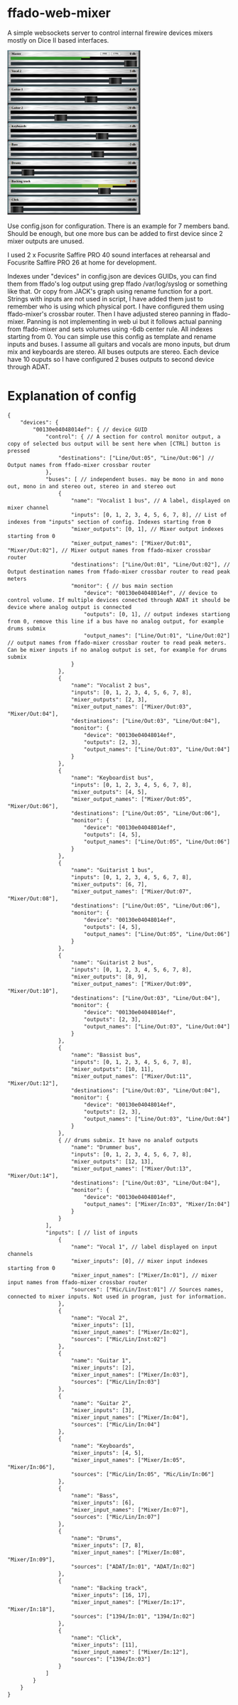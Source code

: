 # ffado-web-mixer
A simple websockets server to control internal firewire devices mixers mostly on Dice II based interfaces.

<img src="https://raw.githubusercontent.com/rusk911/ffado-web-mixer/master/img/screenshot.gif" alt="Screenshot" width="300">

Use config.json for configuration. There is an example for 7 members band. Should be enough, but one more bus can be added to first device since 2 mixer outputs are unused.

I used 2 x Focusrite Saffire PRO 40 sound interfaces at rehearsal and Focusrite Saffire PRO 26 at home for development.

Indexes under "devices" in config.json are devices GUIDs, you can find them from ffado's log output using grep ffado /var/log/syslog or something like that. Or copy from JACK's graph using rename function for a port.
Strings with inputs are not used in script, I have added them just to remember who is using which physical port. I have configured them using ffado-mixer's crossbar router. Then I have adjusted stereo panning in ffado-mixer. Panning is not implementing in web ui but it follows actual panning from ffado-mixer and sets volumes using -6db center rule. All indexes starting from 0. You can simple use this config as template and rename inputs and buses. I assume all guitars and vocals are mono inputs, but drum mix and keyboards are stereo. All buses outputs are stereo. Each device have 10 ouputs so I have configured 2 buses outputs to second device through ADAT.

# Explanation of config

```
{
    "devices": {
        "00130e04048014ef": { // device GUID
            "control": { // A section for control monitor output, a copy of selected bus output will be sent here when [CTRL] button is pressed
                "destinations": ["Line/Out:05", "Line/Out:06"] // Output names from ffado-mixer crossbar router
            },
            "buses": [ // independent buses. may be mono in and mono out, mono in and stereo out, stereo in and stereo out
                {
                    "name": "Vocalist 1 bus", // A label, displayed on mixer channel
                    "inputs": [0, 1, 2, 3, 4, 5, 6, 7, 8], // List of indexes from "inputs" section of config. Indexes starting from 0
                    "mixer_outputs": [0, 1], // Mixer output indexes starting from 0
                    "mixer_output_names": ["Mixer/Out:01", "Mixer/Out:02"], // Mixer output names from ffado-mixer crossbar router
                    "destinations": ["Line/Out:01", "Line/Out:02"], // Output destination names from ffado-mixer crossbar router to read peak meters
                    "monitor": { // bus main section
                        "device": "00130e04048014ef", // device to control volume. If multiple devices conected through ADAT it should be device where analog output is connected
                        "outputs": [0, 1], // output indexes startiong from 0, remove this line if a bus have no analog output, for example drums submix
                        "output_names": ["Line/Out:01", "Line/Out:02"] // output names from ffado-mixer crossbar router to read peak meters. Can be mixer inputs if no analog output is set, for example for drums submix
                    }
                },
                {
                    "name": "Vocalist 2 bus",
                    "inputs": [0, 1, 2, 3, 4, 5, 6, 7, 8],
                    "mixer_outputs": [2, 3],
                    "mixer_output_names": ["Mixer/Out:03", "Mixer/Out:04"],
                    "destinations": ["Line/Out:03", "Line/Out:04"],
                    "monitor": {
                        "device": "00130e04048014ef",
                        "outputs": [2, 3],
                        "output_names": ["Line/Out:03", "Line/Out:04"]
                    }
                },
                {
                    "name": "Keyboardist bus",
                    "inputs": [0, 1, 2, 3, 4, 5, 6, 7, 8],
                    "mixer_outputs": [4, 5],
                    "mixer_output_names": ["Mixer/Out:05", "Mixer/Out:06"],
                    "destinations": ["Line/Out:05", "Line/Out:06"],
                    "monitor": {
                        "device": "00130e04048014ef",
                        "outputs": [4, 5],
                        "output_names": ["Line/Out:05", "Line/Out:06"]
                    }
                },
                {
                    "name": "Guitarist 1 bus",
                    "inputs": [0, 1, 2, 3, 4, 5, 6, 7, 8],
                    "mixer_outputs": [6, 7],
                    "mixer_output_names": ["Mixer/Out:07", "Mixer/Out:08"],
                    "destinations": ["Line/Out:05", "Line/Out:06"],
                    "monitor": {
                        "device": "00130e04048014ef",
                        "outputs": [4, 5],
                        "output_names": ["Line/Out:05", "Line/Out:06"]
                    }
                },
                {
                    "name": "Guitarist 2 bus",
                    "inputs": [0, 1, 2, 3, 4, 5, 6, 7, 8],
                    "mixer_outputs": [8, 9],
                    "mixer_output_names": ["Mixer/Out:09", "Mixer/Out:10"],
                    "destinations": ["Line/Out:03", "Line/Out:04"],
                    "monitor": {
                        "device": "00130e04048014ef",
                        "outputs": [2, 3],
                        "output_names": ["Line/Out:03", "Line/Out:04"]
                    }
                },
                {
                    "name": "Bassist bus",
                    "inputs": [0, 1, 2, 3, 4, 5, 6, 7, 8],
                    "mixer_outputs": [10, 11],
                    "mixer_output_names": ["Mixer/Out:11", "Mixer/Out:12"],
                    "destinations": ["Line/Out:03", "Line/Out:04"],
                    "monitor": {
                        "device": "00130e04048014ef",
                        "outputs": [2, 3],
                        "output_names": ["Line/Out:03", "Line/Out:04"]
                    }
                },
                { // drums submix. It have no analof outputs
                    "name": "Drummer bus",
                    "inputs": [0, 1, 2, 3, 4, 5, 6, 7, 8],
                    "mixer_outputs": [12, 13],
                    "mixer_output_names": ["Mixer/Out:13", "Mixer/Out:14"],
                    "destinations": ["Line/Out:03", "Line/Out:04"],
                    "monitor": {
                        "device": "00130e04048014ef",
                        "output_names": ["Mixer/In:03", "Mixer/In:04"]
                    }
                }
            ],
            "inputs": [ // list of inputs
                {
                    "name": "Vocal 1", // label displayed on input channels
                    "mixer_inputs": [0], // mixer input indexes starting from 0
                    "mixer_input_names": ["Mixer/In:01"], // mixer input names from ffado-mixer crossbar router
                    "sources": ["Mic/Lin/Inst:01"] // Sources names, connected to mixer inputs. Not used in program, just for information.
                },
                {
                    "name": "Vocal 2",
                    "mixer_inputs": [1],
                    "mixer_input_names": ["Mixer/In:02"],
                    "sources": ["Mic/Lin/Inst:02"]
                },
                {
                    "name": "Guitar 1",
                    "mixer_inputs": [2],
                    "mixer_input_names": ["Mixer/In:03"],
                    "sources": ["Mic/Lin/In:03"]
                },
                {
                    "name": "Guitar 2",
                    "mixer_inputs": [3],
                    "mixer_input_names": ["Mixer/In:04"],
                    "sources": ["Mic/Lin/In:04"]
                },
                {
                    "name": "Keyboards",
                    "mixer_inputs": [4, 5],
                    "mixer_input_names": ["Mixer/In:05", "Mixer/In:06"],
                    "sources": ["Mic/Lin/In:05", "Mic/Lin/In:06"]
                },
                {
                    "name": "Bass",
                    "mixer_inputs": [6],
                    "mixer_input_names": ["Mixer/In:07"],
                    "sources": ["Mic/Lin/In:07"]
                },
                {
                    "name": "Drums",
                    "mixer_inputs": [7, 8],
                    "mixer_input_names": ["Mixer/In:08", "Mixer/In:09"],
                    "sources": ["ADAT/In:01", "ADAT/In:02"]
                },
                {
                    "name": "Backing track",
                    "mixer_inputs": [16, 17],
                    "mixer_input_names": ["Mixer/In:17", "Mixer/In:18"],
                    "sources": ["1394/In:01", "1394/In:02"]
                },
                {
                    "name": "Click",
                    "mixer_inputs": [11],
                    "mixer_input_names": ["Mixer/In:12"],
                    "sources": ["1394/In:03"]
                }
            ]
        }
    }
}
```